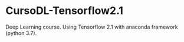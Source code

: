 # CursoDL-Tensorflow2.1
Deep Learning course. Using Tensorflow 2.1 with anaconda framework (python 3.7).
